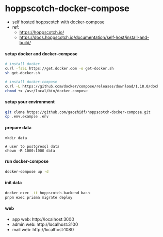 # hoppscotch-docker-compose

- self hosted hoppscotch with docker-compose
- ref: 
  - https://hoppscotch.io/
  - https://docs.hoppscotch.io/documentation/self-host/install-and-build/

#### setup docker and docker-compose

```bash
# install docker
curl -fsSL https://get.docker.com -o get-docker.sh
sh get-docker.sh

# install docker-compose
curl -L https://github.com/docker/compose/releases/download/1.18.0/docker-compose-`uname -s`-`uname -m` -o /usr/local/bin/docker-compose
chmod +x /usr/local/bin/docker-compose
```

#### setup your environment

```bash
git clone https://github.com/gaozhidf/hoppscotch-docker-compose.git
cp .env.example .env
```

#### prepare data

```
mkdir data

# user to postgresql data
chown -R 1000:1000 data
```

#### run docker-compose

```bash
docker-compose up -d
```

#### init data

```bash
docker exec -it hoppscotch-backend bash
pnpm exec prisma migrate deploy
```

#### web

- app web: http://localhost:3000
- admin web: http://localhost:3100
- mail web: http://localhost:1080

